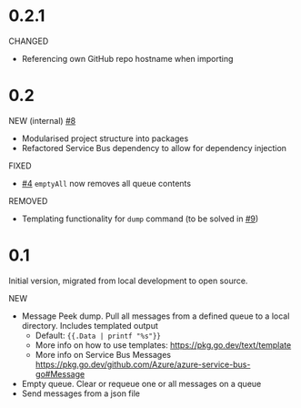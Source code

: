 # 0.2.1

CHANGED

- Referencing own GitHub repo hostname when importing

# 0.2

NEW (internal) [#8](https://github.com/aagoldingay/sb-shovel/issues/8)

- Modularised project structure into packages
- Refactored Service Bus dependency to allow for dependency injection

FIXED

- [#4](https://github.com/aagoldingay/sb-shovel/issues/4) `emptyAll` now removes all queue contents

REMOVED

- Templating functionality for `dump` command (to be solved in [#9](https://github.com/aagoldingay/sb-shovel/issues/9))

# 0.1

Initial version, migrated from local development to open source.

NEW

- Message Peek dump. Pull all messages from a defined queue to a local directory. Includes templated output
    - Default: `{{.Data | printf "%s"}}`
    - More info on how to use templates: https://pkg.go.dev/text/template
    - More info on Service Bus Messages https://pkg.go.dev/github.com/Azure/azure-service-bus-go#Message
- Empty queue. Clear or requeue one or all messages on a queue
- Send messages from a json file
